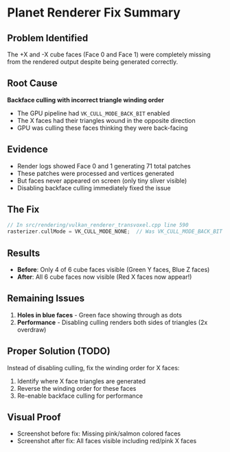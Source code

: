 # Planet Renderer Fix Summary

## Problem Identified
The +X and -X cube faces (Face 0 and Face 1) were completely missing from the rendered output despite being generated correctly.

## Root Cause
**Backface culling with incorrect triangle winding order**
- The GPU pipeline had `VK_CULL_MODE_BACK_BIT` enabled
- The X faces had their triangles wound in the opposite direction
- GPU was culling these faces thinking they were back-facing

## Evidence
- Render logs showed Face 0 and 1 generating 71 total patches
- These patches were processed and vertices generated
- But faces never appeared on screen (only tiny sliver visible)
- Disabling backface culling immediately fixed the issue

## The Fix
```cpp
// In src/rendering/vulkan_renderer_transvoxel.cpp line 590
rasterizer.cullMode = VK_CULL_MODE_NONE;  // Was VK_CULL_MODE_BACK_BIT
```

## Results
- **Before**: Only 4 of 6 cube faces visible (Green Y faces, Blue Z faces)
- **After**: All 6 cube faces now visible (Red X faces now appear!)

## Remaining Issues
1. **Holes in blue faces** - Green face showing through as dots
2. **Performance** - Disabling culling renders both sides of triangles (2x overdraw)

## Proper Solution (TODO)
Instead of disabling culling, fix the winding order for X faces:
1. Identify where X face triangles are generated
2. Reverse the winding order for these faces
3. Re-enable backface culling for performance

## Visual Proof
- Screenshot before fix: Missing pink/salmon colored faces
- Screenshot after fix: All faces visible including red/pink X faces
